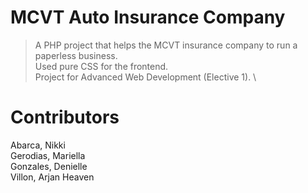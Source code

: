 # MCVT Auto Insurance Company
> A PHP project that helps the MCVT insurance company to run a paperless business. \
> Used pure CSS for the frontend. \
> Project for Advanced Web Development (Elective 1). \


# Contributors
Abarca, Nikki <br/>
Gerodias, Mariella <br/>
Gonzales, Denielle <br/>
Villon, Arjan Heaven <br/>
